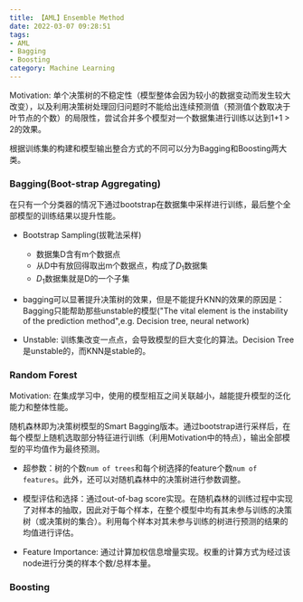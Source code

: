 ```yaml
---
title: 【AML】Ensemble Method
date: 2022-03-07 09:28:51
tags: 
- AML
- Bagging
- Boosting
category: Machine Learning
---
```


Motivation: 单个决策树的不稳定性（模型整体会因为较小的数据变动而发生较大改变），以及利用决策树处理回归问题时不能给出连续预测值（预测值个数取决于叶节点的个数）的局限性，尝试合并多个模型对一个数据集进行训练以达到1+1 > 2的效果。

根据训练集的构建和模型输出整合方式的不同可以分为Bagging和Boosting两大类。

### Bagging(Boot-strap Aggregating)

在只有一个分类器的情况下通过bootstrap在数据集中采样进行训练，最后整个全部模型的训练结果以提升性能。

- Bootstrap Sampling(拔靴法采样)
    - 数据集D含有m个数据点
    - 从D中有放回得取出m个数据点，构成了$D_1$数据集
    - $D_1$数据集就是D的一个子集

- bagging可以显著提升决策树的效果，但是不能提升KNN的效果的原因是：
Bagging只能帮助那些unstable的模型("The vital element is the instability of the prediction method",e.g. Decision tree, neural network)
- Unstable: 训练集改变一点点，会导致模型的巨大变化的算法。Decision Tree是unstable的，而KNN是stable的。

### Random Forest

Motivation: 在集成学习中，使用的模型相互之间关联越小，越能提升模型的泛化能力和整体性能。

随机森林即为决策树模型的Smart Bagging版本。通过bootstrap进行采样后，在每个模型上随机选取部分特征进行训练（利用Motivation中的特点），输出全部模型的平均值作为最终预测。

- 超参数：树的个数`num of trees`和每个树选择的feature个数`num of features`。此外，还可以对随机森林中的决策树进行参数调整。

- 模型评估和选择：通过out-of-bag score实现。在随机森林的训练过程中实现了对样本的抽取，因此对于每个样本，在整个模型中均有其未参与训练的决策树（或决策树的集合）。利用每个样本对其未参与训练的树进行预测的结果的均值进行评估。

- Feature Importance: 通过计算加权信息增量实现。权重的计算方式为经过该node进行分类的样本个数/总样本量。

### Boosting






